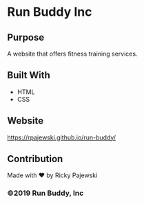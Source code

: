 # Run Buddy Inc

## Purpose
A website that offers fitness training services.

## Built With
* HTML
* CSS

## Website
https://rpajewski.github.io/run-buddy/

## Contribution
Made with ❤️ by Ricky Pajewski

### ©️2019 Run Buddy, Inc 
